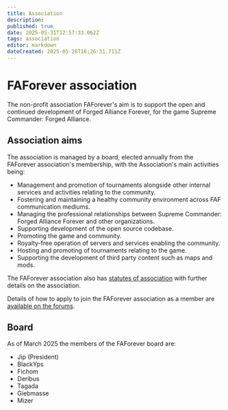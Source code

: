 ```yaml
---
title: Association
description: 
published: true
date: 2025-05-31T12:57:33.062Z
tags: association
editor: markdown
dateCreated: 2025-05-28T16:26:31.711Z
---
```


# FAForever association

The non-profit association FAForever's aim is to support the open and continued development of Forged Alliance Forever, for the game Supreme Commander: Forged Alliance.

## Association aims
The association is managed by a board, elected annually from the FAForever association's membership, with the Association's main activities being:
* Management and promotion of tournaments alongside other internal services and activities relating to the community.
* Fostering and maintaining a healthy community environment across FAF communication mediums.
* Managing the professional relationships between Supreme Commander: Forged Alliance Forever and other organizations.
* Supporting development of the open source codebase.
* Promoting the game and community.
* Royalty-free operation of servers and services enabling the community.
* Hosting and promoting of tournaments relating to the game.
* Supporting the development of third party content such as maps and mods.

The FAForever association also has [statutes of association](https://docs.google.com/document/d/1hvEtv6hCD3-ZUhTHDzyYpNAcHc8PYY3BMT_-UDyc0uM) with further details on the association. 

Details of how to apply to join the FAForever association as a member are [available on the forums](https://forum.faforever.com/topic/2346/how-to-become-a-member-of-the-association).

## Board

As of March 2025 the members of the FAForever board are:

* Jip (President)
* BlackYps
* Fichom
* Deribus
* Tagada
* Giebmasse
* Mizer